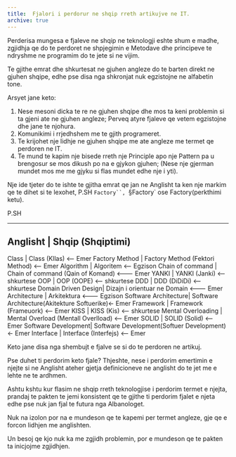 ```yaml
---
title:  Fjalori i perdorur ne shqip rreth artikujve ne IT.
archive: true
---
```


Perderisa mungesa e fjaleve ne shqip ne teknologji eshte shum e madhe, zgjidhja qe do te perdoret ne shpjegimin e Metodave dhe principeve te ndryshme ne programim do te jete si ne vijim.

Te gjithe emrat dhe shkurtesat ne gjuhen angleze do te barten direkt ne gjuhen shqipe, edhe pse disa nga shkronjat nuk egzistojne ne alfabetin tone.

Arsyet jane keto:
1. Nese mesoni dicka te re ne gjuhen shqipe dhe mos ta keni problemin si ta gjeni ate ne gjuhen angleze; Perveq atyre fjaleve qe vetem egzistojne dhe jane te njohura.
2. Komunikimi i rrjedhshem me te gjith programeret.
3. Te krijohet nje lidhje ne gjuhen shqipe me ate angleze me termet qe perdoren ne IT.
4. Te mund te kapim nje bisede rreth nje Principle apo nje Pattern pa u brengosur se mos dikush po na e gjykon gjuhen; (Nese nje gjerman mundet mos me me gjyku si flas mundet edhe nje i yti).

Nje ide tjeter do te ishte te gjitha emrat qe jan ne Anglisht ta ken nje markim qe te dihet si te lexohet, P.SH `Factory``, `§Factory` ose Factory(perkthimi ketu).


P.SH
_________________________________________
Anglisht 			|	Shqip (Shqiptimi)
-----------------------------------------
Class				|	Class (Kllas)							<-- Emer
Factory Method		|	Factory Method (Fektori Method) 		<-- Emer
Algorithm			|	Algoritem 								<-- Egzison
Chain of command	|	Chain of command (Qain of Komand) 		<--- Emer
YANKI				|	YANKI (Janki) 							<-- shkurtese
OOP					|	OOP (OOPE) 								<-- shkurtese
DDD					|	DDD (DiDiDi) 							<-- shkurtese
Domain Driven Design| 	Dizajn i orientuar ne Domain 			<--- Emer 
Architecture		|	Arkitektura 							<--- Egzison
Software Architecture|  Software Architecture(Akitekture Softuerike)<- Emer
Framework			|	Framework (Frameuork) 					<-- Emer 
KISS				|	KISS (Kis) 								<-- shkurtese 
Mental Overloading	|	Mental Overload (Mentall Overlload) 	<-- Emer
SOLID				|	SOLID (Solid)							<-- Emer
Software Development|	Software Development(Softuer Development)<- Emer
Interface			|	Interface (Interfejs)					<-- Emer

Keto jane disa nga shembujt e fjalve se si do te perdoren ne artikuj.

Pse duhet ti perdorim keto fjale?
Thjeshte, nese i perdorim emertimin e njejte si ne Anglisht ateher gjetja definicioneve ne anglisht do te jet me e lehte ne te ardhmen.

Ashtu kshtu kur flasim ne shqip rreth teknologjise i perdorim termet e njejta, prandaj te pakten te jemi konsistent qe te gjithe ti perdorim fjalet e njeta edhe pse nuk jan fjal te futura nga Albanologet.

Nuk na izolon por na e mundeson qe te kapemi per termet angleze, gje qe e forcon lidhjen me anglishten.

Un besoj qe kjo nuk ka me zgjidh problemin, por e mundeson qe te pakten ta inicjojme zgjidhjen.

